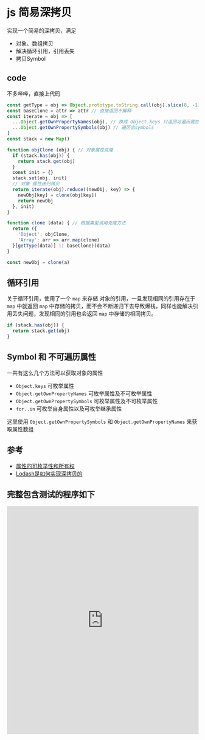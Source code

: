 # js 简易深拷贝

实现一个简易的深拷贝，满足
 - 对象、数组拷贝
 - 解决循环引用，引用丢失
 - 拷贝Symbol

## code
不多哔哔，直接上代码
```js
const getType = obj => Object.prototype.toString.call(obj).slice(8, -1) // 获取类型
const baseClone = attr => attr // 直接返回不解释
const iterate = obj => [
  ...Object.getOwnPropertyNames(obj), // 换成 Object.keys 只返回可遍历属性
  ...Object.getOwnPropertySymbols(obj) // 遍历出symbols
]
const stack = new Map()

function objClone (obj) { // 对象属性克隆
  if (stack.has(obj)) {
    return stack.get(obj)
  }
  const init = {}
  stack.set(obj, init)
  // 对象 属性递归拷贝
  return iterate(obj).reduce((newObj, key) => {
    newObj[key] = clone(obj[key])
    return newObj
  }, init)
}

function clone (data) { // 根据类型调用克隆方法
  return ({
    'Object': objClone,
    'Array': arr => arr.map(clone)
  }[getType(data)] || baseClone)(data)
}

const newObj = clone(a)
```

## 循环引用
关于循环引用，使用了一个 `map` 来存储 对象的引用，一旦发现相同的引用存在于 `map` 中就返回 `map` 中存储的拷贝，而不会不断递归下去导致爆栈，同样也能解决引用丢失问题，发现相同的引用也会返回 `map` 中存储的相同拷贝。

```js
if (stack.has(obj)) {
  return stack.get(obj)
}
```

## Symbol 和 不可遍历属性
一共有这么几个方法可以获取对象的属性
 - `Object.keys` 可枚举属性
 - `Object.getOwnPropertyNames` 可枚举属性及不可枚举属性
 - `Object.getOwnPropertySymbols` 可枚举属性及不可枚举属性
 - `for..in` 可枚举自身属性以及可枚举继承属性	

这里使用 `Object.getOwnPropertySymbols` 和 `Object.getOwnPropertyNames` 来获取属性数组

## 参考
 - [属性的可枚举性和所有权](https://developer.mozilla.org/zh-CN/docs/Web/JavaScript/Enumerability_and_ownership_of_properties)
 - [Lodash是如何实现深拷贝的 ](https://github.com/yygmind/blog/issues/31)


## 完整包含测试的程序如下
<iframe height="600px" width="100%" src="https://repl.it/@fengT_T/Copy?lite=true" scrolling="no" frameborder="no" allowtransparency="true" allowfullscreen="true" sandbox="allow-forms allow-pointer-lock allow-popups allow-same-origin allow-scripts allow-modals"></iframe>